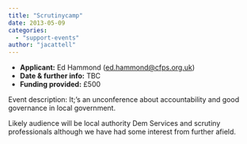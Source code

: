 ```yaml
---
title: "Scrutinycamp"
date: 2013-05-09
categories: 
  - "support-events"
author: "jacattell"
---
```


- **Applicant:** Ed Hammond (ed.hammond@cfps.org.uk)
- **Date & further info:** TBC
- **Funding provided:** £500

Event description: It;’s an unconference about accountability and good governance in local government.

Likely audience will be local authority Dem Services and scrutiny professionals although we have had some interest from further afield.
